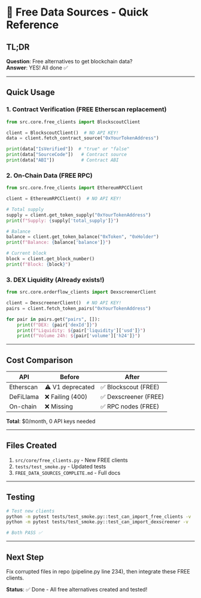 # 🚀 Free Data Sources - Quick Reference

## TL;DR

**Question**: Free alternatives to get blockchain data?  
**Answer**: YES! All done ✅

---

## Quick Usage

### 1. Contract Verification (FREE Etherscan replacement)

```python
from src.core.free_clients import BlockscoutClient

client = BlockscoutClient()  # NO API KEY!
data = client.fetch_contract_source("0xYourTokenAddress")

print(data["IsVerified"])  # "true" or "false"
print(data["SourceCode"])   # Contract source
print(data["ABI"])          # Contract ABI
```

### 2. On-Chain Data (FREE RPC)

```python
from src.core.free_clients import EthereumRPCClient

client = EthereumRPCClient()  # NO API KEY!

# Total supply
supply = client.get_token_supply("0xYourTokenAddress")
print(f"Supply: {supply['total_supply']}")

# Balance
balance = client.get_token_balance("0xToken", "0xHolder")
print(f"Balance: {balance['balance']}")

# Current block
block = client.get_block_number()
print(f"Block: {block}")
```

### 3. DEX Liquidity (Already exists!)

```python
from src.core.orderflow_clients import DexscreenerClient

client = DexscreenerClient()  # NO API KEY!
pairs = client.fetch_token_pairs("0xYourTokenAddress")

for pair in pairs.get("pairs", []):
    print(f"DEX: {pair['dexId']}")
    print(f"Liquidity: ${pair['liquidity']['usd']}")
    print(f"Volume 24h: ${pair['volume']['h24']}")
```

---

## Cost Comparison

| API | Before | After |
|-----|--------|-------|
| Etherscan | ⚠️ V1 deprecated | ✅ Blockscout (FREE) |
| DeFiLlama | ❌ Failing (400) | ✅ Dexscreener (FREE) |
| On-chain | ❌ Missing | ✅ RPC nodes (FREE) |

**Total**: $0/month, 0 API keys needed

---

## Files Created

1. `src/core/free_clients.py` - New FREE clients
2. `tests/test_smoke.py` - Updated tests
3. `FREE_DATA_SOURCES_COMPLETE.md` - Full docs

---

## Testing

```bash
# Test new clients
python -m pytest tests/test_smoke.py::test_can_import_free_clients -v
python -m pytest tests/test_smoke.py::test_can_import_dexscreener -v

# Both PASS ✅
```

---

## Next Step

Fix corrupted files in repo (pipeline.py line 234), then integrate these FREE clients.

**Status**: ✅ Done - All free alternatives created and tested!
